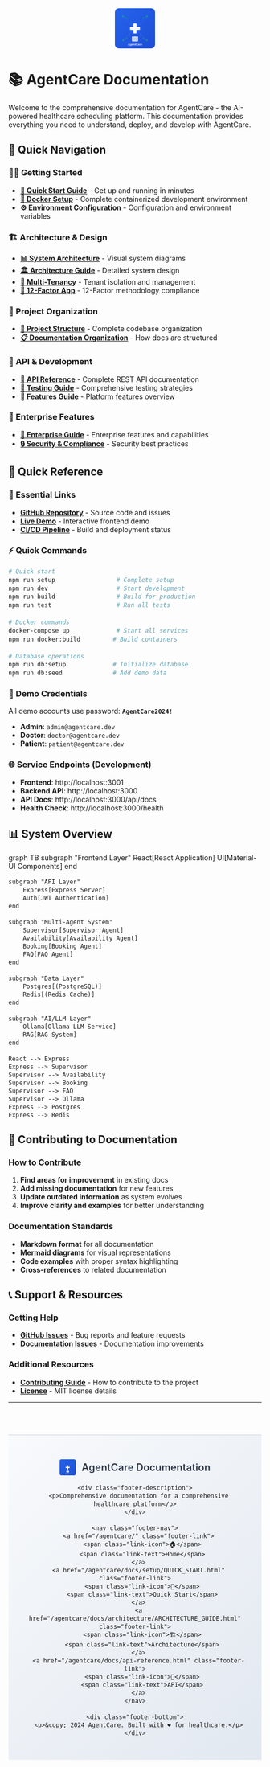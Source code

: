 <div align="center">
  <img src="assets/images/agentcare-logo-square.svg" alt="AgentCare Logo" width="80" height="80">
</div>

# 📚 AgentCare Documentation
Welcome to the comprehensive documentation for AgentCare - the AI-powered healthcare scheduling platform. This documentation provides everything you need to understand, deploy, and develop with AgentCare.

## 🚀 Quick Navigation

### 🏃‍♂️ Getting Started
- **[🚀 Quick Start Guide](/agentcare/docs/setup/QUICK_START.html)** - Get up and running in minutes
- **[🐳 Docker Setup](/agentcare/docs/setup/DOCKER_SETUP.html)** - Complete containerized development environment
- **[⚙️ Environment Configuration](/agentcare/docs/setup/PLATFORM_SETUP_GUIDE.html)** - Configuration and environment variables

### 🏗️ Architecture & Design
- **[📊 System Architecture](/agentcare/docs/architecture/diagrams/SYSTEM_ARCHITECTURE.html)** - Visual system diagrams
- **[🏛️ Architecture Guide](/agentcare/docs/architecture/ARCHITECTURE_GUIDE.html)** - Detailed system design
- **[🏢 Multi-Tenancy](/agentcare/docs/architecture/MULTI_TENANCY_GUIDE.html)** - Tenant isolation and management
- **[🔄 12-Factor App](/agentcare/docs/architecture/TWELVE_FACTOR_GUIDE.html)** - 12-Factor methodology compliance

### 📁 Project Organization
- **[📂 Project Structure](/agentcare/docs/PROJECT_STRUCTURE.html)** - Complete codebase organization
- **[📋 Documentation Organization](/agentcare/docs/DOCUMENTATION_ORGANIZATION.html)** - How docs are structured

### 🔧 API & Development
- **[📖 API Reference](/agentcare/docs/api-reference.html)** - Complete REST API documentation
- **[🧪 Testing Guide](/agentcare/docs/testing.html)** - Comprehensive testing strategies
- **[🎯 Features Guide](/agentcare/docs/features.html)** - Platform features overview

### 🚀 Enterprise Features
- **[🏥 Enterprise Guide](/agentcare/docs/enterprise.html)** - Enterprise features and capabilities
- **[🔒 Security & Compliance](/agentcare/docs/architecture/ARCHITECTURE_GUIDE.html#security)** - Security best practices

## 🎯 Quick Reference

### 🔗 Essential Links
- **[GitHub Repository](https://github.com/vishalm/agentcare)** - Source code and issues
- **[Live Demo](https://vishalm.github.io/agentcare/)** - Interactive frontend demo
- **[CI/CD Pipeline](https://github.com/vishalm/agentcare/actions)** - Build and deployment status

### ⚡ Quick Commands
```bash
# Quick start
npm run setup                 # Complete setup
npm run dev                   # Start development
npm run build                 # Build for production
npm run test                  # Run all tests

# Docker commands
docker-compose up             # Start all services
npm run docker:build         # Build containers

# Database operations
npm run db:setup             # Initialize database
npm run db:seed              # Add demo data
```

### 🏥 Demo Credentials
All demo accounts use password: **`AgentCare2024!`**
- **Admin**: `admin@agentcare.dev`
- **Doctor**: `doctor@agentcare.dev` 
- **Patient**: `patient@agentcare.dev`

### 🌐 Service Endpoints (Development)
- **Frontend**: http://localhost:3001
- **Backend API**: http://localhost:3000
- **API Docs**: http://localhost:3000/api/docs
- **Health Check**: http://localhost:3000/health

## 📊 System Overview

<div class="mermaid">
graph TB
    subgraph "Frontend Layer"
        React[React Application]
        UI[Material-UI Components]
    end
    
    subgraph "API Layer"
        Express[Express Server]
        Auth[JWT Authentication]
    end
    
    subgraph "Multi-Agent System"
        Supervisor[Supervisor Agent]
        Availability[Availability Agent]
        Booking[Booking Agent]
        FAQ[FAQ Agent]
    end
    
    subgraph "Data Layer"
        Postgres[(PostgreSQL)]
        Redis[(Redis Cache)]
    end
    
    subgraph "AI/LLM Layer"
        Ollama[Ollama LLM Service]
        RAG[RAG System]
    end
    
    React --> Express
    Express --> Supervisor
    Supervisor --> Availability
    Supervisor --> Booking
    Supervisor --> FAQ
    Supervisor --> Ollama
    Express --> Postgres
    Express --> Redis
</div>

## 🤝 Contributing to Documentation

### How to Contribute
1. **Find areas for improvement** in existing docs
2. **Add missing documentation** for new features
3. **Update outdated information** as system evolves
4. **Improve clarity and examples** for better understanding

### Documentation Standards
- **Markdown format** for all documentation
- **Mermaid diagrams** for visual representations
- **Code examples** with proper syntax highlighting
- **Cross-references** to related documentation

## 📞 Support & Resources

### Getting Help
- **[GitHub Issues](https://github.com/vishalm/agentcare/issues)** - Bug reports and feature requests
- **[Documentation Issues](https://github.com/vishalm/agentcare/issues/new?labels=documentation)** - Documentation improvements

### Additional Resources
- **[Contributing Guide](/agentcare/CONTRIBUTING.html)** - How to contribute to the project
- **[License](/agentcare/LICENSE.html)** - MIT license details

---

<footer class="docs-footer">
  <div class="footer-content">
    <div class="footer-logo">
      <img src="assets/images/agentcare-logo-square.svg" alt="AgentCare" width="32" height="32">
      <span class="footer-title">AgentCare Documentation</span>
    </div>
    
    <div class="footer-description">
      <p>Comprehensive documentation for a comprehensive healthcare platform</p>
    </div>
    
    <nav class="footer-nav">
      <a href="/agentcare/" class="footer-link">
        <span class="link-icon">🏠</span>
        <span class="link-text">Home</span>
      </a>
      <a href="/agentcare/docs/setup/QUICK_START.html" class="footer-link">
        <span class="link-icon">🚀</span>
        <span class="link-text">Quick Start</span>
      </a>
      <a href="/agentcare/docs/architecture/ARCHITECTURE_GUIDE.html" class="footer-link">
        <span class="link-icon">🏗️</span>
        <span class="link-text">Architecture</span>
      </a>
      <a href="/agentcare/docs/api-reference.html" class="footer-link">
        <span class="link-icon">🔧</span>
        <span class="link-text">API</span>
      </a>
    </nav>
    
    <div class="footer-bottom">
      <p>&copy; 2024 AgentCare. Built with ❤️ for healthcare.</p>
    </div>
  </div>
</footer>

<style>
.docs-footer {
  background: linear-gradient(135deg, #f8fafc 0%, #e2e8f0 100%);
  border-top: 1px solid #cbd5e0;
  margin-top: 4rem;
  padding: 3rem 0 2rem;
  text-align: center;
}

.footer-content {
  max-width: 1200px;
  margin: 0 auto;
  padding: 0 2rem;
}

.footer-logo {
  display: flex;
  align-items: center;
  justify-content: center;
  gap: 0.75rem;
  margin-bottom: 1rem;
}

.footer-title {
  font-size: 1.25rem;
  font-weight: 600;
  color: #2d3748;
}

.footer-description {
  margin-bottom: 2rem;
}

.footer-description p {
  color: #718096;
  font-size: 1rem;
  margin: 0;
  font-style: italic;
}

.footer-nav {
  display: flex;
  justify-content: center;
  gap: 2rem;
  margin-bottom: 2rem;
  flex-wrap: wrap;
}

.footer-link {
  display: flex;
  flex-direction: column;
  align-items: center;
  gap: 0.5rem;
  text-decoration: none;
  color: #4a5568;
  transition: all 0.3s ease;
  padding: 1rem;
  border-radius: 0.75rem;
  background: rgba(255, 255, 255, 0.6);
  backdrop-filter: blur(10px);
  border: 1px solid rgba(203, 213, 224, 0.5);
  min-width: 100px;
}

.footer-link:hover {
  color: #2b6cb0;
  background: rgba(255, 255, 255, 0.9);
  transform: translateY(-2px);
  box-shadow: 0 4px 12px rgba(43, 108, 176, 0.15);
  border-color: #2b6cb0;
}

.link-icon {
  font-size: 1.5rem;
  display: block;
}

.link-text {
  font-size: 0.875rem;
  font-weight: 600;
  text-transform: uppercase;
  letter-spacing: 0.05em;
}

.footer-bottom {
  border-top: 1px solid #e2e8f0;
  padding-top: 1.5rem;
  margin-top: 2rem;
}

.footer-bottom p {
  color: #a0aec0;
  font-size: 0.875rem;
  margin: 0;
}

/* Mobile responsiveness */
@media (max-width: 768px) {
  .footer-nav {
    gap: 1rem;
  }
  
  .footer-link {
    min-width: 80px;
    padding: 0.75rem;
  }
  
  .link-icon {
    font-size: 1.25rem;
  }
  
  .link-text {
    font-size: 0.75rem;
  }
}

@media (max-width: 480px) {
  .footer-nav {
    grid-template-columns: repeat(2, 1fr);
    display: grid;
    gap: 1rem;
    max-width: 300px;
    margin: 0 auto 2rem;
  }
  
  .footer-content {
    padding: 0 1rem;
  }
}
</style> 